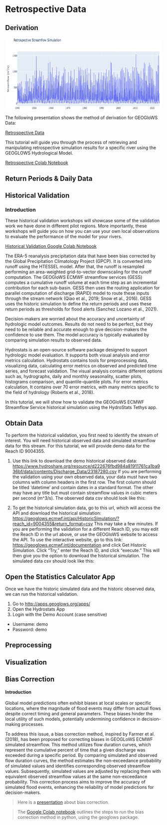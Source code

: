 # Retrospective Data

## Derivation

![image4](image4.png)

The following presentation shows the method of derivation for 
GEOGloWS Data: 

[Retrospective Data](https://byu.sharepoint.com/:p:/r/sites/BYUHydroinformaticsLaboratory/Shared%20Documents/geoglows-training/GEOGLOWS%20Master%20Training%20Materials/Retrospective%20Validation/ERA5_time%20period_%20updates%20Updated.pptx?d=w28f09b16fbaf401588190b4ce215cfd9&csf=1&web=1&e=Vk5j14)

This tutorial will guide you through the process of retrieving and manipulating retrospective simulation results for a specific river using the GEOGLOWS Hydrological Model. 

[Retrospective Colab Notebook](https://colab.research.google.com/drive/1DEqWPDbIgs21N-Q4AOQC4bAdZN1PQt54#scrollTo=kN_2TS4gbTZl)
## Return Periods & Daily Data
## Historical Validation 
### Introduction
These historical validation workshops will showcase some of the validation work 
we have done in different pilot regions. More importantly, these workshops will guide 
you on how you can use your own local observations to evaluate the performance of 
the model for your rivers.

<!--the presentation linked here was no longer found!-->

[Historical Validation Google Colab Notebook][1]

[1]: https://colab.research.google.com/drive/14u9aMkf7_SnRdlmner5LdmG_ZfvrAGkL

The ERA-5 reanalysis precipitation data that have been bias corrected by the Global Precipitation Climatology Project (GPCP). It is converted into runoff using the HTESSEL model. After that, the runoff is resampled performing an area-weighted grid-to-vector downscaling for the runoff computation. The GEOGloWS ECMWF streamflow services (GESS) computes a cumulative runoff volume at each time step as an incremental contribution for each sub-basin. GESS then uses the routing application for parallel computation of discharge (RAPID) model to route these inputs through the stream network (Qiao et al., 2019; Snow et al., 2016). GESS uses the historic simulation to define the return periods and uses these return periods as thresholds for flood alerts (Sanchez Lozano et al., 2021).

Decision-makers are worried about the accuracy and uncertainty of hydrologic model outcomes. Results do not need to be perfect, but they need to be reliable and accurate enough to give decision-makers the confidence to use them. The model accuracy is typically evaluated by comparing simulation results to observed data.

Hydrostats is an open-source software package designed to support hydrologic model evaluation. It supports both visual analysis and error metrics calculation. Hydrostats contains tools for preprocessing data, visualizing data, calculating error metrics on observed and predicted time series, and forecast validation. The visual analysis contains different options such as, hydrographs, daily and monthly seasonality, scatter plots, histograms comparison, and quantile-quantile plots. For error metrics calculation, It contains over 70 error metrics, with many metrics specific to the field of hydrology (Roberts et al., 2018).

In this tutorial, we will show how to validate the GEOGloWS ECMWF Streamflow Service historical simulation using the HydroStats Tethys app.

## Obtain Data
To perform the historical validation, you first need to identify the stream of interest. You will need historical observed data and simulated streamflow data for this stream. For this tutorial, we will provide demo data for the Reach ID 9004355.

1. Use this link to download the demo historical observed data: https://www.hydroshare.org/resource/d222676fbd984a81911761ca1ba936bf/data/contents/Discharge_Data/23187280.csv If you are performing the validation using your own observed data, your data must have two columns with column headers in the first row. The first column should be titled ‘datetime’ and contain dates in a standard format. The other may have any title but must contain streamflow values in cubic meters per second (m^3/s). The observed data csv should look like this:

2. To get the historical simulation data, go to this url, which will access the API and download the historical simulation: https://geoglows.ecmwf.int/api/HistoricSimulation/?reach_id=9004355&return_format=csv This may take a few minutes. If you are performing the validation for a different Reach ID, you may edit the Reach ID in the url above, or use the GEOGloWS website to access the API. To use the interactive website, go to this link: https://geoglows.ecmwf.int/documentation and click Get Historic Simulation. Click “Try,” enter the Reach ID, and click “execute.” This will then give you the option to download the historical simulation. The simulated data csv should look like this:

## Open the Statistics Calculator App
Once we have the historic simulated data and the historic observed data, we can run the historical validation.

1. Go to http://apps.geoglows.org/apps/
2. Open the Hydrostats App
3. Login with the Demo Account (case sensitive)
* Username: demo
* Password: demo

## Preprocessing

## Visualization



<!--most of this information is taken from https://training.geoglows.org/en/latest/content/streamflow-model/historical-validation.html-->
## Bias Correction

#### Introduction

Global model predictions often exhibit biases at 
local scales or specific locations, where the 
magnitude of flood events may differ from actual 
flows despite correct timing and general 
parameters. These biases hinder the local utility 
of such models, potentially undermining confidence
in decision-making processes.

To address this issue, a bias correction method, 
inspired by Farmer et al. (2018), has been 
proposed for correcting biases in GEOGLoWS ECMWF
simulated streamflow. This method utilizes flow 
duration curves, which represent the cumulative 
percent of time that a given discharge was exceeded
during a specific period. By comparing simulated 
and observed flow duration curves, the method 
estimates the non-exceedance probability of 
simulated values and identifies corresponding 
observed streamflow values. Subsequently, 
simulated values are adjusted by replacing them 
with equivalent observed streamflow values 
at the same non-exceedance probability. This 
correction process aims to improve the accuracy 
of simulated flood events, enhancing the 
reliability of model predictions for 
decision-makers.

> Here is a [presentation][1] about bias correction.
<!--this needs more explanation-->

>The [Google Colab notebook][2] outlines the steps to
> run the bias correction method in python, using the geoglows package.


<!--most of this information is taken/summarized from https://training.geoglows.org/en/latest/content/streamflow-model/bias-correction.html-->

[1]: https://byu.sharepoint.com/:p:/r/sites/BYUHydroinformaticsLaboratory/Shared%20Documents/geoglows-training/GEOGLOWS%20Master%20Training%20Materials/Retrospective%20Validation/GEOGloWS%20-%20BiasCorrection.pptx?d=w84cc417ccfae43f5bae9222655db3728&csf=1&web=1&e=5PBsfY
[2]: https://colab.research.google.com/drive/15MUTx3lb5P93BLUv8Uehv0gTudc43qkX?usp=sharing
